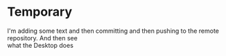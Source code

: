 # Temporary
I'm adding some text and then committing and then pushing to the remote	repository. And	then see	
what the Desktop does